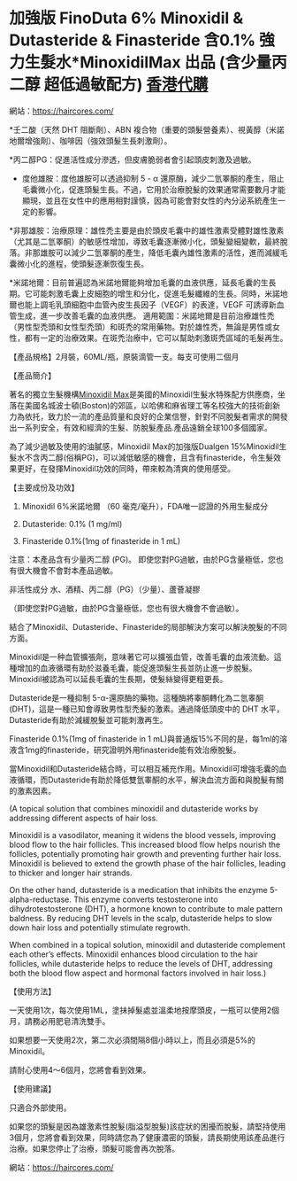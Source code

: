 # 加強版 FinoDuta 6% Minoxidil & Dutasteride & Finasteride 含0.1% 強力生髮水*MinoxidilMax 出品 (含少量丙二醇 超低過敏配方) [香港代購](https://haircores.com/)

網站：https://haircores.com/

*壬二酸（天然 DHT 阻斷劑）、ABN 複合物（重要的頭髮營養素）、視黃醇（米諾地爾增強劑）、咖啡因（強效頭髮生長刺激劑）。

*丙二醇PG：促進活性成分滲透，但皮膚脆弱者會引起頭皮刺激及過敏。

* 度他雄胺：度他雄胺可以透過抑制 5 - α 還原酶，減少二氫睪酮的產生，阻止毛囊微小化，促進頭髮生長。不過，它用於治療脫髮的效果通常需要數月才能顯現，並且在女性中的應用相對謹慎，因為可能會對女性的內分泌系統產生一定的影響。

*非那雄胺：治療原理：雄性禿主要是由於頭皮毛囊中的雄性激素受體對雄性激素（尤其是二氫睪酮）的敏感性增加，導致毛囊逐漸微小化，頭髮變細變軟，最終脫落。非那雄胺可以減少二氫睪酮的產生，降低毛囊內雄性激素的活性，進而減緩毛囊微小化的進程，使頭髮逐漸恢復生長。

*米諾地爾：目前普遍認為米諾地爾能夠增加毛囊的血液供應，延長毛囊的生長期。它可能刺激毛囊上皮細胞的增生和分化，促進毛髮纖維的生長。同時，米諾地爾也能上調毛乳頭細胞中血管內皮生長因子（VEGF）的表達，VEGF 可誘導新血管生成，進一步改善毛囊的血液供應。
適用範圍：米諾地爾是目前治療雄性禿（男性型禿頭和女性型禿頭）和斑禿的常用藥物。對於雄性禿，無論是男性或女性，都有一定的治療效果。在斑禿治療中，它可以幫助刺激斑禿區域的毛髮再生。

【產品規格】2月裝，60ML/瓶，原裝滴管一支。每支可使用二個月

【產品簡介】

著名的獨立生髮機構[Minoxidil Max](https://haircores.com/product/%e5%8a%a0%e5%bc%b7%e7%89%88-finoduta-6-minoxidil-dutasteride-finasteride-%e5%90%ab0-1-%e5%bc%b7%e5%8a%9b%e7%94%9f%e9%ab%ae%e6%b0%b4minoxidilmax-%e5%87%ba%e5%93%81-%e5%90%ab%e5%b0%91%e9%87%8f/)是美國的Minoxidil生髮水特殊配方供應商，坐落在美國名城波士頓(Boston)的郊區，以哈佛和麻省理工等名校強大的技術創新力為依托，致力於一流的產品質量和良好的企業信譽，針對不同脫髮者需求的開發出一系列安全，有效和經濟的生髮、防脫髮產品.產品遠銷全球100多個國家。

為了減少過敏及使用的油膩感，Minoxidil Max的加強版Dualgen 15%Minoxidil生髮水不含丙二醇(俗稱PG)，可以減低敏感的機會，且含有finasteride，令生髮效果更好，在發揮Minoxidil功效的同時，帶來較為清爽的使用感受。

 

【主要成份及功效】

1. Minoxidil 6%米諾地爾 （60 毫克/毫升），FDA唯一認證的外用生髮成分

2. Dutasteride: 0.1% (1 mg/ml)

3. Finasteride 0.1%(1mg of finasteride in 1 mL)

注意：本產品含有少量丙二醇 (PG)。 即使您對PG過敏，由於PG含量極低，您也有很大機會不會對本產品過敏。

非活性成分
水、酒精、丙二醇（PG）（少量）、蘆薈凝膠

（即使您對PG過敏，由於PG含量極低，您也有很大機會不會過敏）。

 

結合了Minoxidil、Dutasteride、Finasteride的局部解決方案可以解決脫髮的不同方面。

Minoxidil是一种血管擴張劑，意味著它可以擴張血管，改善毛囊的血液流動。這種增加的血液循環有助於滋養毛囊，能促進頭髮生長並防止進一步脫髮。Minoxidil被認為可以延長毛囊的生長期，使髮絲變得更粗更長。

Dutasteride是一種抑制 5-α-還原酶的藥物。這種酶將睾酮轉化為二氫睾酮 (DHT)，這是一種已知會導致男性型禿髮的激素。通過降低頭皮中的 DHT 水平，Dutasteride有助於減緩脫髮並可能刺激再生。

Finasteride 0.1%(1mg of finasteride in 1 mL)與普通版15%不同的是，每1ml的溶液含1mg的finasteride，研究證明外用finasteride能有效治療脫髮。

當Minoxidil和Dutasteride結合時，可以相互補充作用。Minoxidil可增強毛囊的血液循環，而Dutasteride有助於降低雙氫睾酮的水平，解決血流方面和與脫髮有關的激素因素。

(A topical solution that combines minoxidil and dutasteride works by addressing different aspects of hair loss.

Minoxidil is a vasodilator, meaning it widens the blood vessels, improving blood flow to the hair follicles. This increased blood flow helps nourish the follicles, potentially promoting hair growth and preventing further hair loss. Minoxidil is believed to extend the growth phase of the hair follicles, leading to thicker and longer hair strands.

On the other hand, dutasteride is a medication that inhibits the enzyme 5-alpha-reductase. This enzyme converts testosterone into dihydrotestosterone (DHT), a hormone known to contribute to male pattern baldness. By reducing DHT levels in the scalp, dutasteride helps to slow down hair loss and potentially stimulate regrowth.

When combined in a topical solution, minoxidil and dutasteride complement each other’s effects. Minoxidil enhances blood circulation to the hair follicles, while dutasteride helps to reduce the levels of DHT, addressing both the blood flow aspect and hormonal factors involved in hair loss.)

【使用方法】

一天使用1次，每次使用1ML，塗抺掉髮處並溫柔地按摩頭皮，一瓶可以使用2個月，請務必用肥皂清洗雙手。

如果想要一天使用2次，第二次必須間隔8個小時以上，而且必須是5%的Minoxidil。

請耐心使用4～6個月，您將會看到效果。

 

【使用建議】

只適合外部使用。

如果您的頭髮是因為雄激素性脫髮(脂溢型脫髮)該症狀的困擾而脫髮，請堅持使用3個月，您將會看到效果，同時請您為了健康濃密的頭髮，請長期使用該產品進行治療。如果您停止了治療，頭髮可能會再次脫落。

網站：https://haircores.com/
